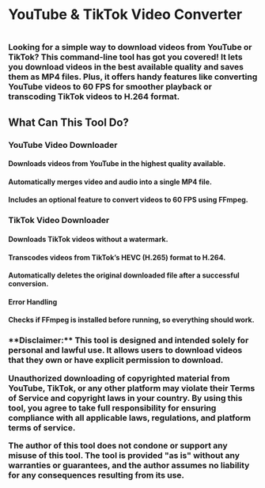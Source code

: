 <h1>YouTube & TikTok Video Converter<h1>
<h3>Looking for a simple way to download videos from YouTube or TikTok? This command-line tool has got you covered! It lets you download videos in the best available quality and saves them as MP4 files. Plus, it offers handy features like converting YouTube videos to 60 FPS for smoother playback or transcoding TikTok videos to H.264 format.<h2>

<h2><strong>What Can This Tool Do?</strong></h2>

<h3>YouTube Video Downloader</h3>

<h4>Downloads videos from YouTube in the highest quality available.</h4>

<h4>Automatically merges video and audio into a single MP4 file.</h4>

<h4>Includes an optional feature to convert videos to 60 FPS using FFmpeg.</h4>

<h3>TikTok Video Downloader</h3>

<h4>Downloads TikTok videos <strong>without a watermark</strong>.</h4>

<h4>Transcodes videos from TikTok’s HEVC (H.265) format to H.264.</h4>

<h4>Automatically deletes the original downloaded file after a successful conversion.</h4>

<h4>Error Handling</h4>

<h4>Checks if FFmpeg is installed before running, so everything should work.</h4>


<h3>**Disclaimer:**
This tool is designed and intended solely for personal and lawful use. It allows users to download videos that they own or have explicit permission to download. 

Unauthorized downloading of copyrighted material from YouTube, TikTok, or any other platform may violate their Terms of Service and copyright laws in your country. By using this tool, you agree to take full responsibility for ensuring compliance with all applicable laws, regulations, and platform terms of service.

The author of this tool does not condone or support any misuse of this tool. The tool is provided "as is" without any warranties or guarantees, and the author assumes no liability for any consequences resulting from its use.
</h3>
